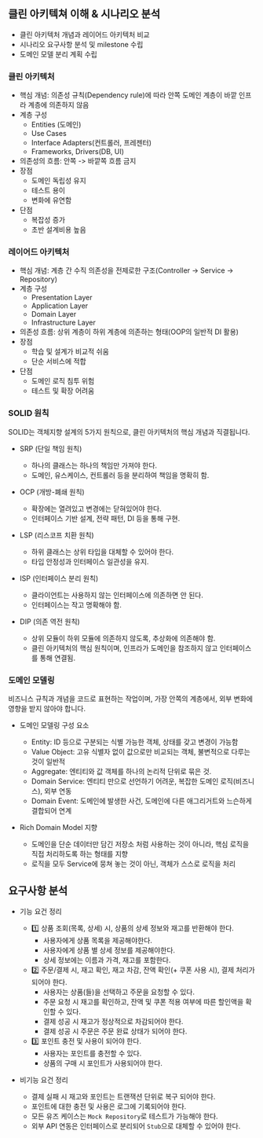 ## 클린 아키텍쳐 이해 & 시나리오 분석

- 클린 아키텍처 개념과 레이어드 아키텍처 비교
- 시나리오 요구사항 분석 및 milestone 수립
- 도메인 모델 분리 계획 수립

### 클린 아키텍처

- 핵심 개념: 의존성 규칙(Dependency rule)에 따라 안쪽 도메인 계층이 바깥 인프라 계층에 의존하지 않음
- 계층 구성
  - Entities (도메인)
  - Use Cases
  - Interface Adapters(컨트롤러, 프레젠터)
  - Frameworks, Drivers(DB, UI)
- 의존성의 흐름: 안쪽 -> 바깥쪽 흐름 금지
- 장점
  - 도메인 독립성 유지
  - 테스트 용이
  - 변화에 유연함
- 단점
  - 복잡성 증가
  - 초반 설계비용 높음

### 레이어드 아키텍처

- 핵심 개념: 계층 간 수직 의존성을 전제로한 구조(Controller -> Service -> Repository)
- 계층 구성
  - Presentation Layer
  - Application Layer
  - Domain Layer
  - Infrastructure Layer
- 의존성 흐름: 상위 계층이 하위 계층에 의존하는 형태(OOP의 일반적 DI 활용)
- 장점
  - 학습 및 설계가 비교적 쉬움
  - 단순 서비스에 적합
- 단점
  - 도메인 로직 침투 위험
  - 테스트 및 확장 어려움

### SOLID 원칙
SOLID는 객체지향 설계의 5가지 원칙으로, 클린 아키텍처의 핵심 개념과 직결됩니다.

- SRP (단일 책임 원칙)
  - 하나의 클래스는 하나의 책임만 가져야 한다.
  - 도메인, 유스케이스, 컨트롤러 등을 분리하여 책임을 명확히 함.

- OCP (개방-폐쇄 원칙)
  - 확장에는 열려있고 변경에는 닫혀있어야 한다.
  - 인터페이스 기반 설계, 전략 패턴, DI 등을 통해 구현.

- LSP (리스코프 치환 원칙)
  - 하위 클래스는 상위 타입을 대체할 수 있어야 한다.
  - 타입 안정성과 인터페이스 일관성을 유지.

- ISP (인터페이스 분리 원칙)
  - 클라이언트는 사용하지 않는 인터페이스에 의존하면 안 된다.
  - 인터페이스는 작고 명확해야 함.

- DIP (의존 역전 원칙)
  - 상위 모듈이 하위 모듈에 의존하지 않도록, 추상화에 의존해야 함.
  - 클린 아키텍처의 핵심 원칙이며, 인프라가 도메인을 참조하지 않고 인터페이스를 통해 연결됨.

### 도메인 모델링

비즈니스 규칙과 개념을 코드로 표현하는 작업이며, 가장 안쪽의 계층에서, 외부 변화에 영향을 받지 않아야 합니다.

- 도메인 모델링 구성 요소
  - Entity: ID 등으로 구분되는 식별 가능한 객체, 상태를 갖고 변경이 가능함
  - Value Object: 고유 식별자 없이 값으로만 비교되는 객체, 불변적으로 다루는 것이 일반적
  - Aggregate: 엔티티와 값 객체를 하나의 논리적 단위로 묶은 것.
  - Domain Service: 엔티티 만으로 선언하기 어려운, 복잡한 도메인 로직(비즈니스), 외부 연동
  - Domain Event: 도메인에 발생한 사건, 도메인에 다른 애그리거트와 느슨하게 결합되어 연계

- Rich Domain Model 지향
  - 도메인을 단순 데이터만 담긴 저장소 처럼 사용하는 것이 아니라, 핵심 로직을 직접 처리하도록 하는 형태를 지향
  - 로직을 모두 Service에 뭉쳐 놓는 것이 아닌, 객체가 스스로 로직을 처리

## 요구사항 분석

- 기능 요건 정리
  - 1️⃣ 상품 조회(목록, 상세) 시, 상품의 상세 정보와 재고를 반환해야 한다.
    - 사용자에게 상품 목록을 제공해야한다.
    - 사용자에게 상품 별 상세 정보를 제공해야한다.
    - 상세 정보에는 이름과 가격, 재고를 포함한다.
  - 2️⃣ 주문/결제 시, 재고 확인, 재고 차감, 잔액 확인(+ 쿠폰 사용 시), 결제 처리가 되어야 한다.
    - 사용자는 상품(들)을 선택하고 주문을 요청할 수 있다.
    - 주문 요청 시 재고를 확인하고, 잔액 및 쿠폰 적용 여부에 따른 할인액을 확인할 수 있다.
    - 결제 성공 시 재고가 정상적으로 차감되어야 한다.
    - 결제 성공 시 주문은 주문 완료 상태가 되어야 한다. 
  - 3️⃣ 포인트 충전 및 사용이 되어야 한다.
    - 사용자는 포인트를 충전할 수 있다.
    - 상품의 구매 시 포인트가 사용되어야 한다.

- 비기능 요건 정리
  - 결제 실패 시 재고와 포인트는 트랜잭션 단위로 복구 되어야 한다.
  - 포인트에 대한 충전 및 사용은 로그에 기록되어야 한다.
  - 모든 유즈 케이스는 `Mock Repository`로 테스트가 가능해야 한다.
  - 외부 API 연동은 인터페이스로 분리되어 `Stub`으로 대체할 수 있어야 한다.
